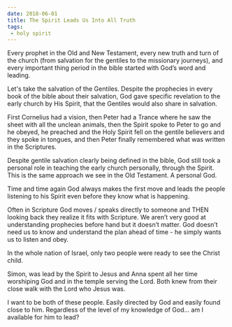 ```yaml
---
date: 2018-06-01
title: The Spirit Leads Us Into All Truth
tags:
 - holy spirit
---
```


Every prophet in the Old and New Testament, every new truth and turn of the church (from salvation for the gentiles to the missionary journeys), and every important thing period in the bible started with God’s word and leading.

Let's take the salvation of the Gentiles. Despite the prophecies in every book of the bible about their salvation, God gave specific revelation to the early church by His Spirit, that the Gentiles would also share in salvation.

First Cornelius had a vision, then Peter had a Trance where he saw the sheet with all the unclean animals, then the Spirit spoke to Peter to go and he obeyed, he preached and the Holy Spirit fell on the gentile believers and they spoke in tongues, and then Peter finally remembered what was written in the Scriptures.

Despite gentile salvation clearly being defined in the bible, God still took a personal role in teaching the early church personally, through the Spirit. This is the same approach we see in the Old Testament. A personal God.

Time and time again God always makes the first move and leads the people listening to his Spirit even before they know what is happening.

Often in Scripture God moves / speaks directly to someone and THEN looking back they realize it fits with Scripture. We aren’t very good at understanding prophecies before hand but it doesn’t matter. God doesn’t need us to know and understand the plan ahead of time - he simply wants us to listen and obey.

In the whole nation of Israel, only two people were ready to see the Christ child.

Simon, was lead by the Spirit to Jesus and Anna spent all her time worshiping God and in the temple serving the Lord. Both knew from their close walk with the Lord who Jesus was.

I want to be both of these people. Easily directed by God and easily found close to him. Regardless of the level of my knowledge of God... am I available for him to lead?
